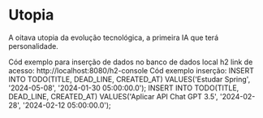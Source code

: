 # Utopia
A oitava utopia da evolução tecnológica, a primeira IA que terá personalidade.

Cód exemplo para inserção de dados no banco de dados local h2 
link de acesso: http://localhost:8080/h2-console
Cód exemplo inserção: INSERT INTO TODO(TITLE, DEAD_LINE, CREATED_AT) VALUES('Estudar Spring', '2024-05-08', '2024-01-30 05:00:00.0');
INSERT INTO TODO(TITLE, DEAD_LINE, CREATED_AT) VALUES('Aplicar API Chat GPT 3.5', '2024-02-28', '2024-02-12 05:00:00.0');
